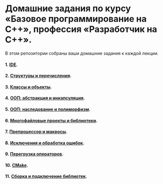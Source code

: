 # Домашние задания по курсу «Базовое программирование на C++», профессия «Разработчик на С++».

В этом репозитории собраны ваши домашние задания к каждой лекции. 

#### 1. [IDE](01).
#### 2. [Структуры и перечисления](02).
#### 3. [Классы и объекты](03).
#### 4. [ООП: абстракция и инкапсуляция](04).
#### 5. [ООП: наследование и полиморфизм](05).
#### 6. [Многофайловые проекты и библиотеки](06).
#### 7. [Препроцессор и макросы](07).
#### 8. [Исключения и обработка ошибок](08).
#### 9. [Перегрузка операторов](09).
#### 10. [CMake](10).
#### 11. [Сборка и подключение библиотек](11).
